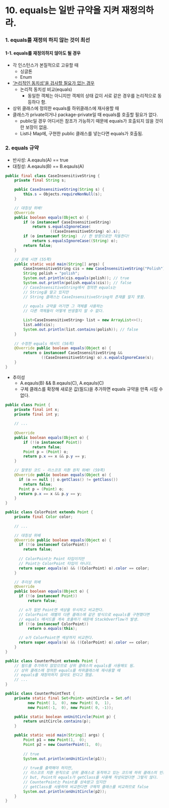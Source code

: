 # 10. equals는 일반 규약을 지켜 재정의하라.

###
### 1. equals를 재정의 하지 않는 것이 최선
#### 1-1. equals를 재정의하지 않아도 될 경우
- 각 인스턴스가 본질적으로 고유할 때
  - 싱글톤
  - Enum
- <u>'논리적인 동치성'을 검사할 필요가 없는 경우</u>
  - 논리적 동치성 비교(equals)
    - 동일한 객체는 아니지만 객체의 상태 값이 서로 같은 경우를 논리적으로 동등하다 함.
- 상위 클래스에 정의한 equals를 하위클래스에 재사용할 때
- 클래스가 private이거나 package-private일 때 equals를 호출할 필요가 없다.
  - public일 경우 어디서든 참조가 가능하기 때문에 equals가 호출되지 않을 것이란 보장이 없음. 
  - List나 Map에, 구현한 public 클래스를 넣는다면 equals가 호출됨.


###
### 2. equals 규약
- 반사성: A.eqauls(A) == true
- 대칭성: A.eqauls(B) == B.eqauls(A)
```java
public final class CaseInsensitiveString {
    private final String s;

    public CaseInsensitiveString(String s) {
        this.s = Objects.requireNonNull(s);
    }

    // 대칭성 위배!
    @Override
    public boolean equals(Object o) {
        if (o instanceof CaseInsensitiveString)
            return s.equalsIgnoreCase(
                    ((CaseInsensitiveString) o).s);
        if (o instanceof String)  // 한 방향으로만 작동한다!
            return s.equalsIgnoreCase((String) o);
        return false;
    }

    // 문제 시연 (55쪽)
    public static void main(String[] args) {
        CaseInsensitiveString cis = new CaseInsensitiveString("Polish");
        String polish = "polish";
        System.out.println(cis.equals(polish)); // true
        System.out.println(polish.equals(cis)); // false
        // CaseInsensitiveString에서 정의한 equals는
        // String을 알고 있지만
        // String 클래스는 CaseInsensitiveString의 존재를 알지 못함.
      
        // equals 규약을 어기면 그 객체를 사용하는
        // 다른 객체들이 어떻게 반응할지 알 수 없다.

        List<CaseInsensitiveString> list = new ArrayList<>();
        list.add(cis);
        System.out.println(list.contains(polish)); // false
    }
    
    // 수정한 equals 메서드 (56쪽)
    @Override public boolean equals(Object o) {
        return o instanceof CaseInsensitiveString &&
                ((CaseInsensitiveString) o).s.equalsIgnoreCase(s);
    }
}
```
- 추이성
  - A.eqauls(B) && B.eqauls(C), A.eqauls(C)
  - 구체 클래스를 확장해 새로운 값(필드)을 추가하면 equals 규약을 만족 시킬 수 없다.  
```java
public class Point {
    private final int x;
    private final int y;
    
    // ...
    
    @Override
    public boolean equals(Object o) {
        if (!(o instanceof Point))
            return false;
        Point p = (Point) o;
        return p.x == x && p.y == y;
    }

    // 잘못된 코드 - 리스코프 치환 원칙 위배! (59쪽)
    @Override public boolean equals(Object o) {
      if (o == null || o.getClass() != getClass())
        return false;
      Point p = (Point) o;
      return p.x == x && p.y == y;
    }
}

public class ColorPoint extends Point { 
    private final Color color;
    
    // ...

    // 대칭성 위배
    @Override public boolean equals(Object o) {
      if (!(o instanceof ColorPoint))
        return false;
      
      // ColorPoint는 Point 타입이지만
      // Point는 ColorPoint 타입이 아니다.
      return super.equals(o) && ((ColorPoint) o).color == color;
    }

    // 추이성 위배
    @Override 
    public boolean equals(Object o) {
      if (!(o instanceof Point))
          return false;

      // o가 일반 Point면 색상을 무시하고 비교한다.
      // ColorPoint 레벨의 다른 클래스에 같은 방식으로 equals를 구현했다면
      // equals 메서드를 계속 호출하기 때문에 StackOverflow가 발생.
      if (!(o instanceof ColorPoint))
          return o.equals(this);

      // o가 ColorPoint면 색상까지 비교한다.
      return super.equals(o) && ((ColorPoint) o).color == color;
    }
}

public class CounterPoint extends Point {
    // 필드를 추가하지 않았으므로 상위 클래스의 equals를 사용해도 됨.
    // 상위 클래스에 정의한 equals를 하위클래스에 재사용할 때
    // equals를 재정의하지 않아도 된다고 했음.
    // ...
}

public class CounterPointTest {
    private static final Set<Point> unitCircle = Set.of(
          new Point( 1,  0), new Point( 0,  1),
          new Point(-1,  0), new Point( 0, -1));

    public static boolean onUnitCircle(Point p) {
        return unitCircle.contains(p);
    }

    public static void main(String[] args) {
        Point p1 = new Point(1,  0);
        Point p2 = new CounterPoint(1,  0);
    
        // true
        System.out.println(onUnitCircle(p1));
    
        // true를 출력해야 하지만, 
        // 리스코프 치환 원칙으로 상위 클래스로 동작하고 있는 코드에 하위 클래스의 인스턴스가 들어가도 동일하게 동작해야 함.
        // but, Point의 equals가 getClass를 사용해 작성되었다면 그렇지 않다.
        // CounterPoint는 Point를 상속받고 있지만 
        // getClass를 사용하여 비교한다면 구체적 클래스를 비교하므로 false
        System.out.println(onUnitCircle(p2));
    }
}
```